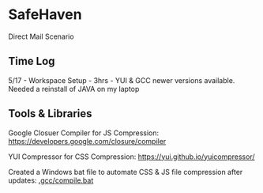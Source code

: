 # SafeHaven
Direct Mail Scenario

Time Log
---------------------------------------------------------------
5/17 - Workspace Setup - 3hrs - YUI & GCC newer versions available. Needed a reinstall of JAVA on my laptop

Tools & Libraries
---------------------------------------------------------------
Google Closuer Compiler for JS Compression: https://developers.google.com/closure/compiler

YUI Compressor for CSS Compression: https://yui.github.io/yuicompressor/

Created a Windows bat file to automate CSS & JS file compression after updates: [.gcc/compile.bat 
](https://github.com/ghenle/SafeHaven/blob/main/.gcc/compile.bat)
